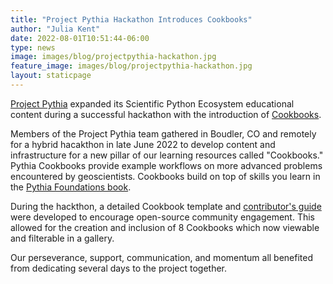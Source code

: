 ```yaml
---
title: "Project Pythia Hackathon Introduces Cookbooks"
author: "Julia Kent"
date: 2022-08-01T10:51:44-06:00
type: news
image: images/blog/projectpythia-hackathon.jpg
feature_image: images/blog/projectpythia-hackathon.jpg
layout: staticpage
---
```


[Project Pythia](https://projectpythia.org/) expanded its 
Scientific Python Ecosystem educational content during a 
successful hackathon with the introduction of
[Cookbooks](https://cookbooks.projectpythia.org/). 

Members of the Project Pythia team gathered in Boudler, CO 
and remotely for a hybrid hacakthon in late June 2022 to 
develop content and infrastructure for a new pillar of our 
learning resources called "Cookbooks." Pythia Cookbooks provide 
example workflows on more advanced problems encountered by geoscientists. 
Cookbooks build on top of skills you learn in the 
[Pythia Foundations book](https://foundations.projectpythia.org/).

During the hackthon, a detailed Cookbook template and 
[contributor's guide](https://github.com/ProjectPythiaCookbooks/.github/blob/main/CONTRIBUTING.md) 
were developed to encourage open-source community engagement. This 
allowed for the creation and inclusion of 8 Cookbooks which now 
viewable and filterable in a gallery.

Our perseverance, support, communication, and momentum all benefited 
from dedicating several days to the project together.
